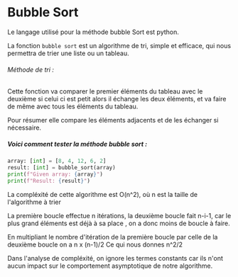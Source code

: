 # Bubble Sort

Le langage utilisé pour la méthode bubble Sort est python.

La fonction `bubble sort` est un algorithme de tri, simple et efficace, qui nous permettra de trier une liste ou un tableau.

###### Méthode de tri : 
Cette fonction va comparer le premier éléments du tableau avec le deuxième si celui ci est petit alors il échange les deux éléments, et va faire de même avec tous les éléments du tableau.

Pour résumer elle compare les éléments adjacents et de les échanger si nécessaire.

##### Voici comment tester la méthode bubble sort :

```python
array: [int] = [8, 4, 12, 6, 2]
result: [int] = bubble_sort(array)
print(f"Given array: {array}")
print(f"Result: {result}")
```

La compléxité de cette algorithme est O(n^2), où n est la taille de l'algorithme à trier

La première boucle effectue n itérations, la deuxième boucle fait n-i-1, car le plus grand éléments est déjà à sa place , on a donc moins de boucle à faire.

En multipliant le nombre d'itération de la première boucle par celle de la deuxième boucle on a n x (n-1)/2
Ce qui nous donnes n^2/2

Dans l'analyse de compléxité, on ignore les termes constants car ils n'ont aucun impact sur le comportement asymptotique de notre algorithme.
